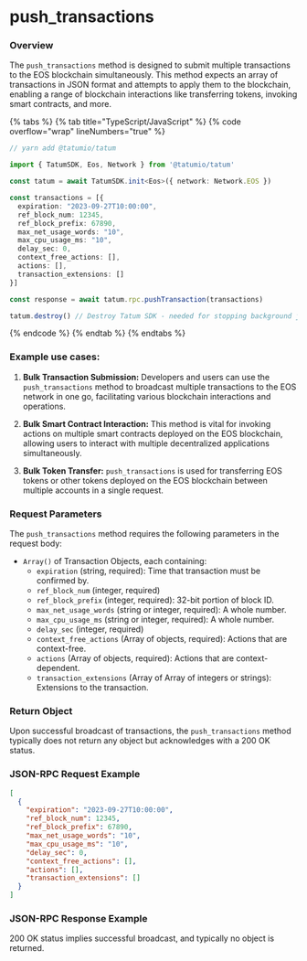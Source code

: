 # push_transactions

### Overview

The `push_transactions` method is designed to submit multiple transactions to the EOS blockchain simultaneously. This method expects an array of transactions in JSON format and attempts to apply them to the blockchain, enabling a range of blockchain interactions like transferring tokens, invoking smart contracts, and more.

{% tabs %}
{% tab title="TypeScript/JavaScript" %}
{% code overflow="wrap" lineNumbers="true" %}
```typescript
// yarn add @tatumio/tatum

import { TatumSDK, Eos, Network } from '@tatumio/tatum'

const tatum = await TatumSDK.init<Eos>({ network: Network.EOS })

const transactions = [{
  expiration: "2023-09-27T10:00:00",
  ref_block_num: 12345,
  ref_block_prefix: 67890,
  max_net_usage_words: "10",
  max_cpu_usage_ms: "10",
  delay_sec: 0,
  context_free_actions: [],
  actions: [],
  transaction_extensions: []
}]

const response = await tatum.rpc.pushTransaction(transactions)

tatum.destroy() // Destroy Tatum SDK - needed for stopping background jobs
```
{% endcode %}
{% endtab %}
{% endtabs %}

### Example use cases:

1. **Bulk Transaction Submission:**
   Developers and users can use the `push_transactions` method to broadcast multiple transactions to the EOS network in one go, facilitating various blockchain interactions and operations.

2. **Bulk Smart Contract Interaction:**
   This method is vital for invoking actions on multiple smart contracts deployed on the EOS blockchain, allowing users to interact with multiple decentralized applications simultaneously.

3. **Bulk Token Transfer:**
   `push_transactions` is used for transferring EOS tokens or other tokens deployed on the EOS blockchain between multiple accounts in a single request.

### Request Parameters

The `push_transactions` method requires the following parameters in the request body:

- `Array()` of Transaction Objects, each containing:
   - `expiration` (string, required): Time that transaction must be confirmed by.
   - `ref_block_num` (integer, required)
   - `ref_block_prefix` (integer, required): 32-bit portion of block ID.
   - `max_net_usage_words` (string or integer, required): A whole number.
   - `max_cpu_usage_ms` (string or integer, required): A whole number.
   - `delay_sec` (integer, required)
   - `context_free_actions` (Array of objects, required): Actions that are context-free.
   - `actions` (Array of objects, required): Actions that are context-dependent.
   - `transaction_extensions` (Array of Array of integers or strings): Extensions to the transaction.

### Return Object

Upon successful broadcast of transactions, the `push_transactions` method typically does not return any object but acknowledges with a 200 OK status.

### JSON-RPC Request Example

```json
[
  {
    "expiration": "2023-09-27T10:00:00",
    "ref_block_num": 12345,
    "ref_block_prefix": 67890,
    "max_net_usage_words": "10",
    "max_cpu_usage_ms": "10",
    "delay_sec": 0,
    "context_free_actions": [],
    "actions": [],
    "transaction_extensions": []
  }
]
```
### JSON-RPC Response Example

200 OK status implies successful broadcast, and typically no object is returned.